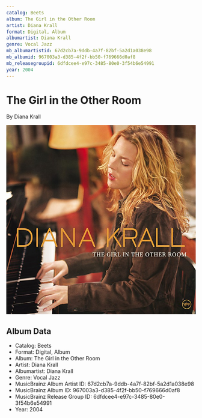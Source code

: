 ```yaml
---
catalog: Beets
album: The Girl in the Other Room
artist: Diana Krall
format: Digital, Album
albumartist: Diana Krall
genre: Vocal Jazz
mb_albumartistid: 67d2cb7a-9ddb-4a7f-82bf-5a2d1a038e98
mb_albumid: 967003a3-d385-4f2f-bb50-f769666d0af8
mb_releasegroupid: 6dfdcee4-e97c-3485-80e0-3f54b6e54991
year: 2004
---
```


# The Girl in the Other Room

By Diana Krall

![](../../assets/beetscovers/Diana_Krall-The_Girl_in_the_Other_Room.jpg)

## Album Data

- Catalog: Beets
- Format: Digital, Album
- Album: The Girl in the Other Room
- Artist: Diana Krall
- Albumartist: Diana Krall
- Genre: Vocal Jazz
- MusicBrainz Album Artist ID: 67d2cb7a-9ddb-4a7f-82bf-5a2d1a038e98
- MusicBrainz Album ID: 967003a3-d385-4f2f-bb50-f769666d0af8
- MusicBrainz Release Group ID: 6dfdcee4-e97c-3485-80e0-3f54b6e54991
- Year: 2004

